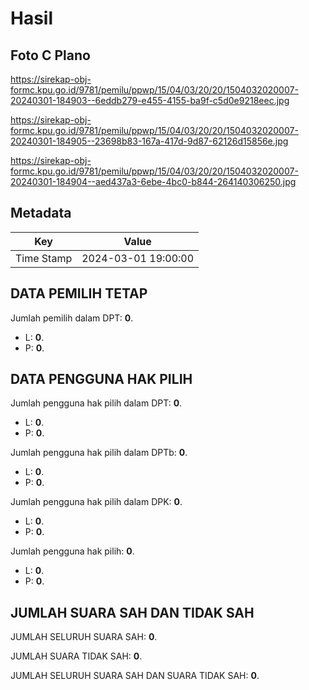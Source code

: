 # Hasil

## Foto C Plano

https://sirekap-obj-formc.kpu.go.id/9781/pemilu/ppwp/15/04/03/20/20/1504032020007-20240301-184903--6eddb279-e455-4155-ba9f-c5d0e9218eec.jpg

https://sirekap-obj-formc.kpu.go.id/9781/pemilu/ppwp/15/04/03/20/20/1504032020007-20240301-184905--23698b83-167a-417d-9d87-62126d15856e.jpg

https://sirekap-obj-formc.kpu.go.id/9781/pemilu/ppwp/15/04/03/20/20/1504032020007-20240301-184904--aed437a3-6ebe-4bc0-b844-264140306250.jpg


## Metadata

| Key        | Value               |
| ---------- | ------------------- |
| Time Stamp | 2024-03-01 19:00:00 |


## DATA PEMILIH TETAP

Jumlah pemilih dalam DPT: **0**.
 * L: **0**.
 * P: **0**.

## DATA PENGGUNA HAK PILIH

Jumlah pengguna hak pilih dalam DPT: **0**.
 * L: **0**.
 * P: **0**.

Jumlah pengguna hak pilih dalam DPTb: **0**.
 * L: **0**.
 * P: **0**.

Jumlah pengguna hak pilih dalam DPK: **0**.
 * L: **0**.
 * P: **0**.

Jumlah pengguna hak pilih: **0**.
 * L: **0**.
 * P: **0**.

## JUMLAH SUARA SAH DAN TIDAK SAH

JUMLAH SELURUH SUARA SAH: **0**.

JUMLAH SUARA TIDAK SAH: **0**.

JUMLAH SELURUH SUARA SAH DAN SUARA TIDAK SAH: **0**.


